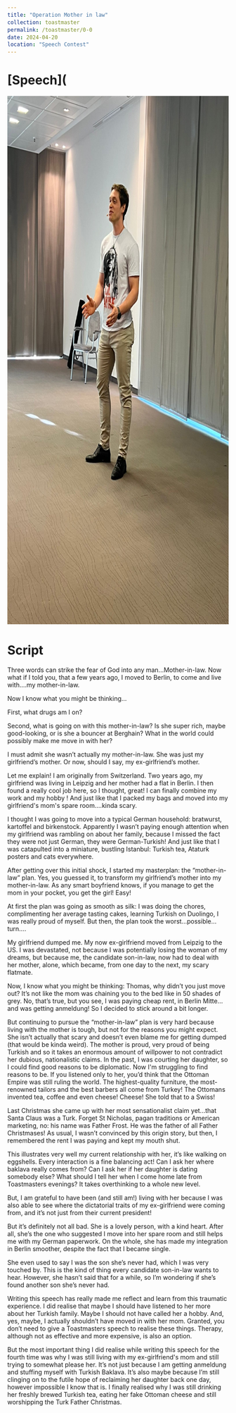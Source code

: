 ```yaml
---
title: "Operation Mother in law"
collection: toastmaster
permalink: /toastmaster/0-0
date: 2024-04-20
location: "Speech Contest"
---
```


# [Speech](


<center><img src="/images/toastmaster/tm_00.jpg" width="800" height="1200" /></center>


# Script

Three words can strike the fear of God into any man...Mother-in-law. Now what if I told you, that a few years ago, I moved to Berlin, to come and live with....my mother-in-law.

Now I know what you might be thinking...

First, what drugs am I on?

Second, what is going on with this mother-in-law? Is she super rich, maybe good-looking, or is she a bouncer at Berghain? What in the world could possibly make me move in with her?

I must admit she wasn’t actually my mother-in-law. She was just my girlfriend’s mother. Or now, should I say, my ex-girlfriend’s mother.

Let me explain! I am originally from Switzerland. Two years ago, my girlfriend was living in Leipzig and her mother had a flat in Berlin. I then found a really cool job here, so I thought, great! I can finally combine my work and my hobby ! And just like that I packed my bags and moved into my girlfriend's mom's spare room....kinda scary. 

I thought I was going to move into a typical German household: bratwurst, kartoffel and birkenstock. Apparently I wasn’t paying enough attention when my girlfriend was rambling on about her family, because I missed the fact they were not just German, they were German-Turkish! And just like that I was catapulted into a miniature, bustling Istanbul: Turkish tea, Ataturk posters and cats everywhere.

After getting over this initial shock, I started my masterplan: the “mother-in-law” plan. Yes, you guessed it, to transform my girlfriend’s mother into my mother-in-law. As any smart boyfriend knows, if you manage to get the mom in your pocket, you get the girl! Easy!

At first the plan was going as smooth as silk: I was doing the chores, complimenting her average tasting cakes, learning Turkish on Duolingo, I was really proud of myself. But then, the plan took the worst…possible…turn….

My girlfriend dumped me. My now ex-girlfriend moved from Leipzig to the US. I was devastated, not because I was potentially losing the woman of my dreams, but because me, the candidate son-in-law, now had to deal with her mother, alone, which became, from one day to the next, my scary flatmate.

Now, I know what you might be thinking: Thomas, why didn’t you just move out? It’s not like the mom was chaining you to the bed like in 50 shades of grey. No, that’s true, but you see, I was paying cheap rent, in Berlin Mitte…and was getting anmeldung! So I decided to stick around a bit longer.

But continuing to pursue the “mother-in-law” plan is very hard because living with the mother is tough, but not for the reasons you might expect. She isn’t actually that scary and doesn’t even blame me for getting dumped (that would be kinda weird). The mother is proud, very proud of being Turkish and so it takes an enormous amount of willpower to not contradict her dubious, nationalistic claims. In the past, I was courting her daughter, so I could find good reasons to be diplomatic. Now I'm struggling to find reasons to be. If you listened only to her, you’d think that the Ottoman Empire was still ruling the world. The highest-quality furniture, the most-renowned tailors and the best barbers all come from Turkey! The Ottomans invented tea, coffee and even cheese! Cheese! She told that to a Swiss!

Last Christmas she came up with her most sensationalist claim yet...that Santa Claus was a Turk. Forget St Nicholas, pagan traditions or American marketing, no: his name was Father Frost. He was the father of all Father Christmases! As usual, I wasn’t convinced by this origin story, but then, I remembered the rent I was paying and kept my mouth shut.

This illustrates very well my current relationship with her, it’s like walking on eggshells. Every interaction is a fine balancing act! Can I ask her where baklava really comes from? Can I ask her if her daughter is dating somebody else? What should I tell her when I come home late from Toastmasters evenings? It takes overthinking to a whole new level.

But, I am grateful to have been (and still am!) living with her because I was also able to see where the dictatorial traits of my ex-girlfriend were coming from, and it’s not just from their current president!

But it’s definitely not all bad. She is a lovely person, with a kind heart. After all, she’s the one who suggested I move into her spare room and still helps me with my German paperwork. On the whole, she has made my integration in Berlin smoother, despite the fact that I became single.

She even used to say I was the son she’s never had, which I was very touched by. This is the kind of thing every candidate son-in-law wants to hear. However, she hasn’t said that for a while, so I’m wondering if she’s found another son she’s never had.

Writing this speech has really made me reflect and learn from this traumatic experience.
I did realise that maybe I should have listened to her more about her Turkish family. Maybe I should not have called her a hobby. And, yes, maybe, I actually shouldn’t have moved in with her mom. Granted, you don’t need to give a Toastmasters speech to realise these things. Therapy, although not as effective and more expensive, is also an option.

But the most important thing I did realise while writing this speech for the fourth time was why I was still living with my ex-girlfriend's mom and still trying to somewhat please her. It’s not just because I am getting anmeldung and stuffing myself with Turkish Baklava. It’s also maybe because I’m still clinging on to the futile hope of reclaiming her daughter back one day, however impossible I know that is. I finally realised why I was still drinking her freshly brewed Turkish tea, eating her fake Ottoman cheese and still worshipping the Turk Father Christmas.

